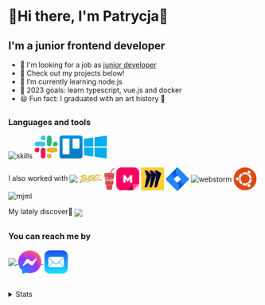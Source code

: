 # 👾Hi there, I'm Patrycja👾

## I'm a junior frontend developer

- 👀 I'm looking for a job as [junior developer](https://www.linkedin.com/in/patrycja-zalas/)
- 🔭 Check out my projects below!
- 🌱 I’m currently learning node.js
- 🎯 2023 goals: learn typescript, vue.js and docker
- 😆 Fun fact: I graduated with an art history 🎨

<h2></h2>

### Languages and tools
![skills](https://skillicons.dev/icons?i=react,js,sass,html,css,materialui,firebase,vscode,git,github,netlify&theme=dark)
<img width="46" src="./icons/slack-new-logo.svg"/>
<img width="46" src="./icons/trello.svg"/>
<img width="46" src="./icons/microsoft-windows-22.svg"/>

<div>
  <p>I also worked with 
    <img align="center" src="https://skillicons.dev/icons?i=webpack,figma"/>
    <img align="center" width="46" src="./icons/babel-10.svg"/>
    <img align="center" width="20" src="./icons/gulp.svg"/>
    <img align="center" width="46" src="./icons/mural.png"/>
    <img align="center" width="46" src="./icons/miro-2.svg"/>
    <img align="center" width="46" src="./icons/jira-3.svg"/>
    <img align="center" width="46" alt="webstorm" src="https://upload.wikimedia.org/wikipedia/commons/thumb/c/c0/WebStorm_Icon.svg/1200px-WebStorm_Icon.svg.png"/>
    <img align="center" width="46" src="./icons/ubuntu-4.svg"/>
    <img align="center" width="46" alt="mjml" src="https://camo.githubusercontent.com/dfc5947f73d06fb13d065a4927a28cbd0b8e85c4a65866447dd2fb6ff5d9497f/68747470733a2f2f617474696c61627574692e67616c6c65727963646e2e76736173736574732e696f2f657874656e73696f6e732f617474696c61627574692f7673636f64652d6d6a6d6c2f302e302e322f313439343139373731363636342f4d6963726f736f66742e56697375616c53747564696f2e53657276696365732e49636f6e732e44656661756c74"/>
  </p>
  <p>My lately discover🔎 
  <img align="center" src="https://skillicons.dev/icons?i=nodejs,express,mongodb,ts,bootstrap,jest&theme=dark"/>
  </p>
</div>

<h2></h2>
<div>
  <h3>You can reach me by</h3>
  <a href="https://linkedin.com/in/patrycja-zalas">
    <img align="center" src="https://skillicons.dev/icons?i=linkedin"/>
  </a>
  <a href="https://m.me/pbzalas">
    <img align="center" width="46px" src="./icons/facebook-messenger-logo-2020.svg">
  </a>
  <a href="mailto:zalas.patrycja@gmail.com">
    <img align="center" height="52px" src="./icons/email.png">
  </a>
</div>

<h2></h2>

<details>
  <summary>Stats</summary>
  <div align="center">
    <img alt="propanibutan's GitHub Stats" src="https://github-readme-stats.vercel.app/api?username=propanibutan&show_icons=true&hide_border=true&hide=contribs,stars&count_private=true&theme=tokyonight" />
    <img alt="propanibutan's strike stats" src="https://github-readme-streak-stats.herokuapp.com/?user=propanibutan&theme=tokyonight&hide_border=false&count_private=true&hide_border=true" />
    <img src="https://github-readme-stats.vercel.app/api/top-langs/?username=propanibutan&layout=compact&theme=tokyonight&hide_border=true"/>
  </div>
  </br>
  <div align="right">
    <a href="https://visitcount.itsvg.in">
      <img src="https://visitcount.itsvg.in/api?id=propanibutan&label=%F0%9F%98%8E&color=6&icon=6&pretty=true" />
    </a>
  </div>
</details>
